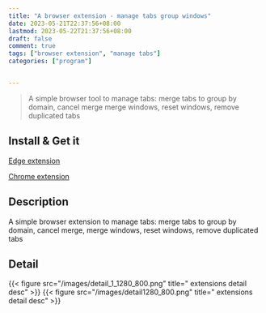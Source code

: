 ```yaml
---
title: "A browser extension - manage tabs group windows"
date: 2023-05-21T22:37:56+08:00
lastmod: 2023-05-22T21:37:56+08:00
draft: false
comment: true
tags: ["browser extension", "manage tabs"]
categories: ["program"]


---
```


> A simple browser tool to manage tabs: merge tabs to group by domain, cancel merge
> merge windows, reset windows, remove duplicated tabs

## Install & Get it
  [Edge extension](https://microsoftedge.microsoft.com/addons/detail/bfjondiljolkhnelfidcmganfdfcjkjn)

  [Chrome extension](https://chrome.google.com/webstore/detail/manage-tabs-group/doldheijdfjcgogmkodalapffdhdnbcp)

## Description  

A simple browser extension to
manage tabs: merge tabs to group by domain, cancel merge, merge windows, reset windows, remove duplicated tabs

## Detail 
{{< figure src="/images/detail_1_1280_800.png" title=" extensions detail desc" >}}
{{< figure src="/images/detail1280_800.png" title=" extensions detail desc" >}}

